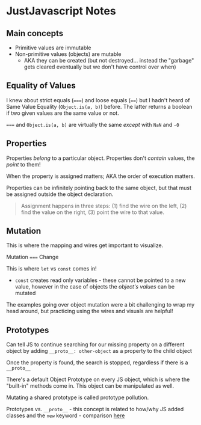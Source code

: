 # JustJavascript Notes

## Main concepts
- Primitive values are immutable  
- Non-primitive values (objects) are mutable
  - AKA they can be created (but not destroyed... instead the "garbage" gets cleared eventually but we don't have control over when)

## Equality of Values
I knew about strict equals (`===`) and loose equals (`==`) but I hadn't heard of Same Value Equality (`Object.is(a, b)`) before. The latter returns a boolean if two given values are the same value or not.

`===` and `Object.is(a, b)` are virtually the same _except_ with `NaN` and `-0`

## Properties
Properties _belong_ to a particular object. Properties don't _contain_ values, the _point_ to them!

When the property is assigned matters; AKA the order of execution matters.

Properties can be infinitely pointing back to the same object, but that must be assigned outside the object declaration. 
  > Assignment happens in three steps: (1) find the wire on the left, (2) find the value on the right, (3) point the wire to that value.

## Mutation
This is where the mapping and wires get important to visualize. 

Mutation `===` Change

This is where `let` vs `const` comes in! 
- `const` creates read only variables - these cannot be pointed to a new value, however in the case of objects the _object's values_ can be mutated 

The examples going over object mutation were a bit challenging to wrap my head around, but practicing using the wires and visuals are helpful! 

## Prototypes
Can tell JS to continue searching for our missing property on a different object by adding `__proto__: other-object` as a property to the child object 

Once the property is found, the search is stopped, regardless if there is a `__proto__` 

There's a default Object Prototype on every JS object, which is where the "built-in" methods come in. This object can be manipulated as well. 

Mutating a shared prototype is called prototype pollution.

Prototypes vs. `__proto__` - this concept is related to how/why JS added classes and the `new` keyword - comparison [here](https://gist.github.com/gaearon/a25fd42a1e6b4cc24851978df0a36571)
